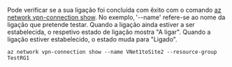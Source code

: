 Pode verificar se a sua ligação foi concluída com êxito com o comando [az network vpn-connection show](/cli/azure/network/vpn-connection#show). No exemplo, '--name' refere-se ao nome da ligação que pretende testar. Quando a ligação ainda estiver a ser estabelecida, o respetivo estado de ligação mostra "A ligar". Quando a ligação estiver estabelecido, o estado muda para "Ligado".

```azurecli
az network vpn-connection show --name VNet1toSite2 --resource-group TestRG1
```

